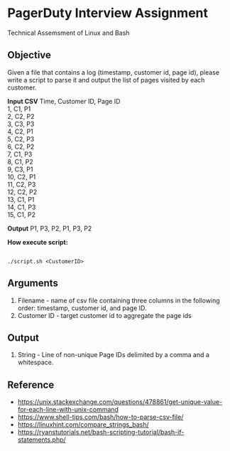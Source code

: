 # PagerDuty Interview Assignment

Technical Assemsment of Linux and Bash

## Objective

Given a file that contains a log (timestamp, customer id, page id), please write a script to parse it and output the list of pages visited by each customer.

**Input CSV**
Time, Customer ID, Page ID\
1, C1, P1\
2, C2, P2\
3, C3, P3\
4, C2, P1\
5, C2, P3\
6, C2, P2\
7, C1, P3\
8, C1, P2\
9, C3, P1\
10, C2, P1\
11, C2, P3\
12, C2, P2\
13, C1, P1\
14, C1, P3\
15, C1, P2

**Output**
P1, P3, P2, P1, P3, P2

**How execute script:**
<pre><code>
./script.sh &ltCustomerID&gt
</code></pre>

## Arguments

1. Filename - name of csv file containing three columns in the following order: timestamp, customer id, and page ID.
2. Customer ID - target customer id to aggregate the page ids

## Output

1. String - Line of non-unique Page IDs delimited by a comma and a whitespace.

## Reference

- <https://unix.stackexchange.com/questions/478861/get-unique-value-for-each-line-with-unix-command>
- <https://www.shell-tips.com/bash/how-to-parse-csv-file/>
- <https://linuxhint.com/compare_strings_bash/>
- <https://ryanstutorials.net/bash-scripting-tutorial/bash-if-statements.php/>

